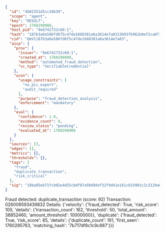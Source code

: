 ```json
{
  "id": "4b02351d5cc34b39",
  "scope": "agent",
  "key": "RESULT",
  "epoch": 1760290908,
  "host_pid": "9e6742732c60:1",
  "hash": "187b3a0a586fd6f5c47de1668381a6a3614e7a0313693fb962b0ef2ca0f10cd0",
  "cid": "QmV1187b3a0a586fd6f5c47de1668381a6a3614e7a03",
  "aicp": {
    "prov": {
      "issuer": "9e6742732c60:1",
      "created_at": 1760290908,
      "method": "automated_fraud_detection",
      "vc_type": "VerifiableCredential"
    },
    "ucon": {
      "usage_constraints": [
        "no_pii_export",
        "audit_required"
      ],
      "purpose": "fraud_detection_analysis",
      "enforcement": "mandatory"
    },
    "eval": {
      "confidence": 1.0,
      "evidence_count": 0,
      "review_status": "pending",
      "evaluated_at": 1760290908
    }
  },
  "sources": [],
  "edges": [],
  "metrics": {},
  "thresholds": {},
  "tags": [
    "fraud",
    "duplicate_transaction",
    "risk_critical"
  ],
  "sig": "18ba85eb71fcb02e4d55cbdf87a50d9def32f9d41e161cb33901c2c3129a0b10"
}
```

Fraud detected: duplicate_transaction (score: 92)
Transaction: 026009593439832
Details: {'velocity': {'fraud_detected': True, 'risk_score': 100, 'details': {'transaction_count': 162, 'threshold': 50, 'total_amount': 38852460, 'amount_threshold': 10000000}}, 'duplicate': {'fraud_detected': True, 'risk_score': 85, 'details': {'duplicate_count': 161, 'first_seen': 1760285763, 'matching_hash': '7b717df8c1c9c887'}}}